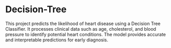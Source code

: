# Decision-Tree
This project predicts the likelihood of heart disease using a Decision Tree Classifier. It processes clinical data such as age, cholesterol, and blood pressure to identify potential heart conditions. The model provides accurate and interpretable predictions for early diagnosis.
